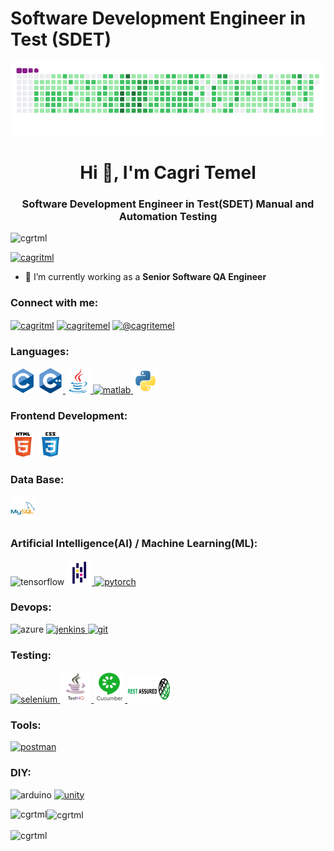 <h1>Software Development Engineer in Test (SDET)</h1>

![snake gif](https://github.com/cgrtml/snake-gif/blob/main/github-contribution-grid-snake.gif)

<h1 align="center">Hi 👋, I'm Cagri Temel</h1>
<h3 align="center">Software Development Engineer in Test(SDET) Manual and Automation Testing</h3>

<p align="left"> <img src="https://komarev.com/ghpvc/?username=cgrtml&label=Profile%20views&color=0e75b6&style=flat" alt="cgrtml" /> </p>

<p align="left"> <a href="https://twitter.com/cagritml" target="blank"><img src="https://img.shields.io/twitter/follow/cagritml?logo=twitter&style=for-the-badge" alt="cagritml" /></a> </p>

- 🔭 I’m currently working as a **Senior Software QA Engineer**

<h3 align="left">Connect with me:</h3>
<p align="left">
<a href="https://twitter.com/cagritml" target="blank"><img align="center" src="https://raw.githubusercontent.com/rahuldkjain/github-profile-readme-generator/master/src/images/icons/Social/twitter.svg" alt="cagritml" height="30" width="40" /></a>
<a href="https://linkedin.com/in/cagritemel" target="blank"><img align="center" src="https://raw.githubusercontent.com/rahuldkjain/github-profile-readme-generator/master/src/images/icons/Social/linked-in-alt.svg" alt="cagritemel" height="30" width="40" /></a>
<a href="https://medium.com/@cagritemel" target="blank"><img align="center" src="https://raw.githubusercontent.com/rahuldkjain/github-profile-readme-generator/master/src/images/icons/Social/medium.svg" alt="@cagritemel" height="30" width="40" /></a>
</p>

<h3 align="left">Languages:</h3>

<p  <a href="https://www.cprogramming.com/" target="_blank" rel="noreferrer"> <img src="https://raw.githubusercontent.com/devicons/devicon/master/icons/c/c-original.svg" alt="c" width="40" height="40"/> </a> <a href="https://www.w3schools.com/cpp/" target="_blank" rel="noreferrer"> <img src="https://raw.githubusercontent.com/devicons/devicon/master/icons/cplusplus/cplusplus-original.svg" alt="cplusplus" width="40" height="40"/> </a>
<a href="https://www.java.com" target="_blank" rel="noreferrer"> <img src="https://raw.githubusercontent.com/devicons/devicon/master/icons/java/java-original.svg" alt="java" width="40" height="40"/> </a>
<a href="https://www.mathworks.com/" target="_blank" rel="noreferrer"> <img src="https://upload.wikimedia.org/wikipedia/commons/2/21/Matlab_Logo.png" alt="matlab" width="40" height="40"/> </a>
<a href="https://www.python.org" target="_blank" rel="noreferrer"> <img src="https://raw.githubusercontent.com/devicons/devicon/master/icons/python/python-original.svg" alt="python" width="40" height="40"/> </a> 
</p>

<h3 align="left">Frontend Development:</h3>
<p <a href="https://www.w3.org/html/" target="_blank" rel="noreferrer"> <img src="https://raw.githubusercontent.com/devicons/devicon/master/icons/html5/html5-original-wordmark.svg" alt="html5" width="40" height="40"/> </a>
 <a href="https://www.w3schools.com/css/" target="_blank" rel="noreferrer"> <img src="https://raw.githubusercontent.com/devicons/devicon/master/icons/css3/css3-original-wordmark.svg" alt="css3" width="40" height="40"/> </a>
</p>
<h3 align="left">Data Base:</h3>
<p <a href="https://www.mysql.com/" target="_blank" rel="noreferrer"> <img src="https://raw.githubusercontent.com/devicons/devicon/master/icons/mysql/mysql-original-wordmark.svg" alt="mysql" width="40" height="40"/> </a>
   </p>

<h3 align="left">Artificial Intelligence(AI) / Machine Learning(ML):</h3>
<p <a href="https://www.tensorflow.org" target="_blank" rel="noreferrer"> <img src="https://www.vectorlogo.zone/logos/tensorflow/tensorflow-icon.svg" alt="tensorflow" width="40" height="40"/> </a>
<a href="https://pandas.pydata.org/" target="_blank" rel="noreferrer"> <img src="https://raw.githubusercontent.com/devicons/devicon/2ae2a900d2f041da66e950e4d48052658d850630/icons/pandas/pandas-original.svg" alt="pandas" width="40" height="40"/> </a>
<a href="https://pytorch.org/" target="_blank" rel="noreferrer"> <img src="https://www.vectorlogo.zone/logos/pytorch/pytorch-icon.svg" alt="pytorch" width="40" height="40"/> </a>
   </p>
   
 <h3 align="left">Devops:</h3>
 <p  <a href="https://azure.microsoft.com/en-in/" target="_blank" rel="noreferrer"> <img src="https://www.vectorlogo.zone/logos/microsoft_azure/microsoft_azure-icon.svg" alt="azure" width="40" height="40"/> </a> 
  <a href="https://www.jenkins.io" target="_blank" rel="noreferrer"> <img src="https://www.vectorlogo.zone/logos/jenkins/jenkins-icon.svg" alt="jenkins" width="40" height="40"/> </a>
   <a href="https://git-scm.com/" target="_blank" rel="noreferrer"> <img src="https://www.vectorlogo.zone/logos/git-scm/git-scm-icon.svg" alt="git" width="40" height="40"/> </a>
    </p>
    
<h3 align="left">Testing:</h3>
   <p align="left"> 
      <a href="https://www.selenium.dev" target="_blank" rel="noreferrer"> <img src="https://raw.githubusercontent.com/detain/svg-logos/780f25886640cef088af994181646db2f6b1a3f8/svg/selenium-logo.svg" alt="selenium" width="40" height="40"/> </a>
      <a href="https://www.selenium.dev" target="_blank" rel="noreferrer"> <img src="https://github.com/cgrtml/snake-gif/blob/main/testng-tutorial.png?raw=true" alt="TesTNG" width="50" height="50"/> </a> 
      <a href="[https://cucember.io" target="_blank" rel="noreferrer"> <img src="https://github.com/cgrtml/snake-gif/blob/main/cucumber-testing-tutorial.png?raw=true" alt="cucember" width="50" height="50"/> </a> 
      <a href="[https://cucember.io" target="_blank" rel="noreferrer"> <img src="https://github.com/cgrtml/snake-gif/blob/main/restasssured.png?raw=true" alt="restassured" width="70" height="40"/> </a> </p>

<h3 align="left">Tools:</h3>
<p align="left"> 
 <a href="https://postman.com" target="_blank" rel="noreferrer"> <img src="https://www.vectorlogo.zone/logos/getpostman/getpostman-icon.svg" alt="postman" width="40" height="40"/> </a> 


</p>

<h3 align="left">DIY:</h3>
<p <a href="https://create.arduino.cc/projecthub" target="_blank" rel="noreferrer"> <img src="https://www.vectorlogo.zone/logos/arduino/arduino-official.svg" alt="arduino" width="40" height="40"/> </a> 
   <a href="https://unity.com/" target="_blank" rel="noreferrer"> <img src="https://www.vectorlogo.zone/logos/unity3d/unity3d-icon.svg" alt="unity" width="40" height="40"/> </a>
   </p>

<p><img align="left" src="https://github-readme-stats.vercel.app/api/top-langs?username=cgrtml&show_icons=true&locale=en&layout=compact" alt="cgrtml" /></p>

<p><img align="center" src="https://github-readme-stats.vercel.app/api?username=cgrtml&show_icons=true&locale=en" alt="cgrtml" /></p>

<p> <img align="center" src="https://github-readme-streak-stats.herokuapp.com/?user=cgrtml&" alt="cgrtml" /> </p>

